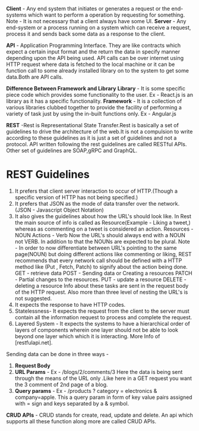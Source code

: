**Client**  - Any end system that initiates or generates a request or the end-systems which want to perform a operation by requesting for something.
Note - It is not necessary that a client always have some UI.
**Server** - Any end-system or a process running on a system which can receive a request, process it and sends back some data as a response to the client.

**API** - Application Programming Interface. They are like contracts which expect a certain input format and the return the data in specify manner depending upon the API being used. 
     API calls can be over internet using HTTP request where data is fetched to the local machine or it can be  function call to some already installed library on to the system to get some data.Both are API calls.

**Difference Between Framework and Library**
**Library** - It is some specific piece code which provides some functionality to the user. Ex - React.js is an library as it has a specific functionality.
**Framework** - It is a collection of various libraries clubbed together to provide the facility of performing a variety of task just by using the in-built functions only. Ex - Angular.js 

**REST** -Rest is Representational State Transfer.Rest is basically a set of guidelines to drive the architecture of the web.It is not a compulsion to write according to these guidelines as it is just a set of guidelines and not a protocol. API written following the rest guidelines are called RESTful APIs.
Other set of guidelines are SOAP,gRPC and GraphQL.

# REST Guidelines 

1. It prefers that client server interaction to occur of HTTP.(Though a specific version of HTTP has not being specified.)
2. It prefers that JSON as the mode of data transfer over the network.(JSON - Javascript Object Notation)
3. It also gives the guidelines about how the URL's should look like.
    In Rest the main source of info is called as Resource(Example - Liking a tweet,) whereas as commenting on a tweet is considered an action.
    Resources - NOUN
    Actions - Verb
    Now the URL's should always end with a NOUN not VERB.
    In addition to that the NOUNs are expected to be plural.
    Note - In order to now differentiate between URL's pointing to the same page(NOUN) but doing different actions like commenting or liking, REST recommends that every network call should be defined with a HTTP method like (Put , Fetch, Patch) to signify about the action being done.
    GET - retrieve data
    POST - Sending data or Creating a resources
    PATCH - Partial changes to the resources.
    PUT - update a resource
    DELETE - deleting a resource
    Info about these tasks are sent in the request body of the HTTP request.
    Also more than three level of nesting the URL's is not suggested.
4. It expects the response to have HTTP codes.
5. Statelessness- It expects the request from the client to the server must contain all the information request to process and complete the request.
6. Layered System - It expects the systems to have a hierarchical order of layers of components wherein one layer should not be able to look beyond one layer which which it is interacting.
More Info of [restfulapi.net].

Sending data can be done in three ways - 
1. **Request Body**
2. **URL Params** - Ex - /blogs/2/comments/3 Here the data is being sent through the means of the URL only .Like here in a GET request you want the 3 comment of 2nd page of a blog.
3. **Query params** - Ex - /products ? category = electronics & company=apple. This a query param in form of key value pairs assigned with = sign and keys separated by a & symbol.

**CRUD APIs** - CRUD stands for create, read, update and delete.
An api which supports all these function along more are called CRUD APIs.
